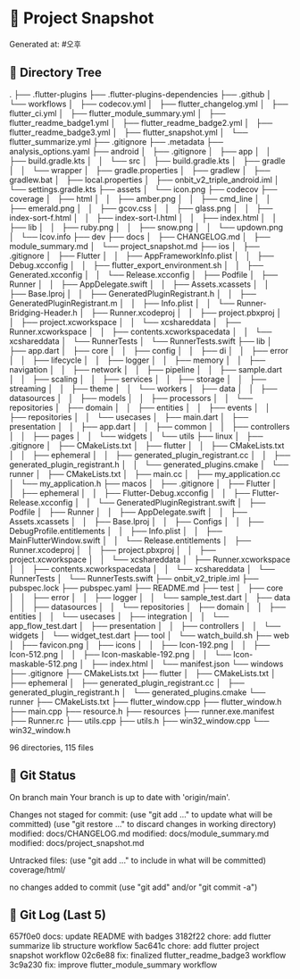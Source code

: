 # 📸 Project Snapshot
Generated at: #오후

## 📁 Directory Tree

.
├── .flutter-plugins
├── .flutter-plugins-dependencies
├── .github
│   └── workflows
│       ├── codecov.yml
│       ├── flutter_changelog.yml
│       ├── flutter_ci.yml
│       ├── flutter_module_summary.yml
│       ├── flutter_readme_badge1.yml
│       ├── flutter_readme_badge2.yml
│       ├── flutter_readme_badge3.yml
│       ├── flutter_snapshot.yml
│       └── flutter_summarize.yml
├── .gitignore
├── .metadata
├── analysis_options.yaml
├── android
│   ├── .gitignore
│   ├── app
│   │   ├── build.gradle.kts
│   │   └── src
│   ├── build.gradle.kts
│   ├── gradle
│   │   └── wrapper
│   ├── gradle.properties
│   ├── gradlew
│   ├── gradlew.bat
│   ├── local.properties
│   ├── onbit_v2_triple_android.iml
│   └── settings.gradle.kts
├── assets
│   └── icon.png
├── codecov
├── coverage
│   ├── html
│   │   ├── amber.png
│   │   ├── cmd_line
│   │   ├── emerald.png
│   │   ├── gcov.css
│   │   ├── glass.png
│   │   ├── index-sort-f.html
│   │   ├── index-sort-l.html
│   │   ├── index.html
│   │   ├── lib
│   │   ├── ruby.png
│   │   ├── snow.png
│   │   └── updown.png
│   └── lcov.info
├── dev
├── docs
│   ├── CHANGELOG.md
│   ├── module_summary.md
│   └── project_snapshot.md
├── ios
│   ├── .gitignore
│   ├── Flutter
│   │   ├── AppFrameworkInfo.plist
│   │   ├── Debug.xcconfig
│   │   ├── flutter_export_environment.sh
│   │   ├── Generated.xcconfig
│   │   └── Release.xcconfig
│   ├── Podfile
│   ├── Runner
│   │   ├── AppDelegate.swift
│   │   ├── Assets.xcassets
│   │   ├── Base.lproj
│   │   ├── GeneratedPluginRegistrant.h
│   │   ├── GeneratedPluginRegistrant.m
│   │   ├── Info.plist
│   │   └── Runner-Bridging-Header.h
│   ├── Runner.xcodeproj
│   │   ├── project.pbxproj
│   │   ├── project.xcworkspace
│   │   └── xcshareddata
│   ├── Runner.xcworkspace
│   │   ├── contents.xcworkspacedata
│   │   └── xcshareddata
│   └── RunnerTests
│       └── RunnerTests.swift
├── lib
│   ├── app.dart
│   ├── core
│   │   ├── config
│   │   ├── di
│   │   ├── error
│   │   ├── lifecycle
│   │   ├── logger
│   │   ├── memory
│   │   ├── navigation
│   │   ├── network
│   │   ├── pipeline
│   │   ├── sample.dart
│   │   ├── scaling
│   │   ├── services
│   │   ├── storage
│   │   ├── streaming
│   │   ├── theme
│   │   └── workers
│   ├── data
│   │   ├── datasources
│   │   ├── models
│   │   ├── processors
│   │   └── repositories
│   ├── domain
│   │   ├── entities
│   │   ├── events
│   │   ├── repositories
│   │   └── usecases
│   ├── main.dart
│   ├── presentation
│   │   ├── app.dart
│   │   ├── common
│   │   ├── controllers
│   │   ├── pages
│   │   └── widgets
│   └── utils
├── linux
│   ├── .gitignore
│   ├── CMakeLists.txt
│   ├── flutter
│   │   ├── CMakeLists.txt
│   │   ├── ephemeral
│   │   ├── generated_plugin_registrant.cc
│   │   ├── generated_plugin_registrant.h
│   │   └── generated_plugins.cmake
│   └── runner
│       ├── CMakeLists.txt
│       ├── main.cc
│       ├── my_application.cc
│       └── my_application.h
├── macos
│   ├── .gitignore
│   ├── Flutter
│   │   ├── ephemeral
│   │   ├── Flutter-Debug.xcconfig
│   │   ├── Flutter-Release.xcconfig
│   │   └── GeneratedPluginRegistrant.swift
│   ├── Podfile
│   ├── Runner
│   │   ├── AppDelegate.swift
│   │   ├── Assets.xcassets
│   │   ├── Base.lproj
│   │   ├── Configs
│   │   ├── DebugProfile.entitlements
│   │   ├── Info.plist
│   │   ├── MainFlutterWindow.swift
│   │   └── Release.entitlements
│   ├── Runner.xcodeproj
│   │   ├── project.pbxproj
│   │   ├── project.xcworkspace
│   │   └── xcshareddata
│   ├── Runner.xcworkspace
│   │   ├── contents.xcworkspacedata
│   │   └── xcshareddata
│   └── RunnerTests
│       └── RunnerTests.swift
├── onbit_v2_triple.iml
├── pubspec.lock
├── pubspec.yaml
├── README.md
├── test
│   ├── core
│   │   ├── error
│   │   ├── logger
│   │   └── sample_test.dart
│   ├── data
│   │   ├── datasources
│   │   └── repositories
│   ├── domain
│   │   ├── entities
│   │   └── usecases
│   ├── integration
│   │   └── app_flow_test.dart
│   ├── presentation
│   │   ├── controllers
│   │   └── widgets
│   └── widget_test.dart
├── tool
│   └── watch_build.sh
├── web
│   ├── favicon.png
│   ├── icons
│   │   ├── Icon-192.png
│   │   ├── Icon-512.png
│   │   ├── Icon-maskable-192.png
│   │   └── Icon-maskable-512.png
│   ├── index.html
│   └── manifest.json
└── windows
    ├── .gitignore
    ├── CMakeLists.txt
    ├── flutter
    │   ├── CMakeLists.txt
    │   ├── ephemeral
    │   ├── generated_plugin_registrant.cc
    │   ├── generated_plugin_registrant.h
    │   └── generated_plugins.cmake
    └── runner
        ├── CMakeLists.txt
        ├── flutter_window.cpp
        ├── flutter_window.h
        ├── main.cpp
        ├── resource.h
        ├── resources
        ├── runner.exe.manifest
        ├── Runner.rc
        ├── utils.cpp
        ├── utils.h
        ├── win32_window.cpp
        └── win32_window.h

96 directories, 115 files

## 📄 Git Status

On branch main
Your branch is up to date with 'origin/main'.

Changes not staged for commit:
  (use "git add <file>..." to update what will be committed)
  (use "git restore <file>..." to discard changes in working directory)
	modified:   docs/CHANGELOG.md
	modified:   docs/module_summary.md
	modified:   docs/project_snapshot.md

Untracked files:
  (use "git add <file>..." to include in what will be committed)
	coverage/html/

no changes added to commit (use "git add" and/or "git commit -a")

## 🧾 Git Log (Last 5)

657f0e0 docs: update README with badges
3182f22 chore: add flutter summarize lib structure workflow
5ac641c chore: add flutter project snapshot workflow
02c6e88 fix: finalized flutter_readme_badge3 workflow
3c9a230 fix: improve flutter_module_summary workflow
